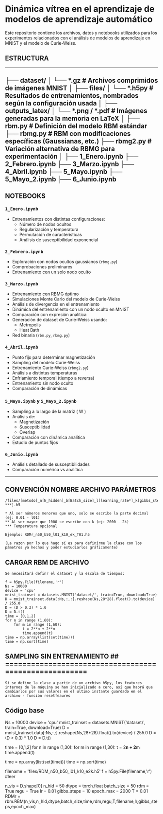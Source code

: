  # Dinámica vı́trea en el aprendizaje de modelos de aprendizaje automático

Este repositorio contiene los archivos, datos y notebooks utilizados para los experimentos relacionados con el análisis de modelos de aprendizaje en MNIST y el modelo de Curie-Weiss.

## ESTRUCTURA
---
├── dataset/
│ └── *.gz # Archivos comprimidos de imágenes MNIST
│
├── files/
│ └── *.h5py # Resultados de entrenamientos, nombrados según la configuración usada
│
├── outputs_latex/
│ └── *.png / *.pdf # Imágenes generadas para la memoria en LaTeX
│
├── rbm.py # Definición del modelo RBM estándar
├── rbmg.py # RBM con modificaciones específicas (Gaussianas, etc.)
├── rbmg2.py # Variación alternativa de RBMG para experimentación
│
├── 1_Enero.ipynb
├── 2_Febrero.ipynb
├── 3_Marzo.ipynb
├── 4_Abril.ipynb
├── 5_Mayo.ipynb
├── 5_Mayo_2.ipynb
├── 6_Junio.ipynb
---

## NOTEBOOKS

### `1_Enero.ipynb`
- Entrenamientos con distintas configuraciones:
  - Número de nodos ocultos
  - Regularización y temperatura
  - Permutación de características
  - Análisis de susceptibilidad exponencial

### `2_Febrero.ipynb`
- Exploración con nodos ocultos gaussianos (`rbmg.py`)
- Comprobaciones preliminares
- Entrenamiento con un solo nodo oculto

### `3_Marzo.ipynb`
- Entrenamiento con RBMG óptimo
- Simulaciones Monte Carlo del modelo de Curie-Weiss
- Análisis de divergencia en el entrenamiento
- Dinámica del entrenamiento con un nodo oculto en MNIST
- Comparación con expresión analítica
- Generación de dataset de Curie-Weiss usando:
  - Metropolis
  - Heat Bath
- Red binaria (`rbm.py`, `rbmg.py`)

### `4_Abril.ipynb`
- Punto fijo para determinar magnetización
- Sampling del modelo Curie-Weiss
- Entrenamiento Curie-Weiss (`rbmg2.py`)
- Análisis a distintas temperaturas
- Enfriamiento temporal (tiempo a reversa)
- Entrenamiento sin nodo oculto
- Comparación de dinámicas

### `5_Mayo.ipynb` y `5_Mayo_2.ipynb`
- Sampling a lo largo de la matriz \( W \)
- Análisis de:
  - Magnetización
  - Susceptibilidad
  - Overlap
- Comparación con dinámica analítica
- Estudio de puntos fijos

### `6_Junio.ipynb`
- Análisis detallado de susceptibilidades
- Comparación numérica vs analítica

---



## CONVENCIÓN NOMBRE ARCHIVO PARÁMETROS ## 
 
	/files/[metodo]_n[N_hidden]_b[Batch_size]_l[learning_rate*]_k[gibbs_steps]_e[epochs**]_T[*, ***].h5

	* Al ser números menores que uno, solo se escribe la parte decimal (ej: 0.01 - l01)
	** Al ser mayor que 1000 se escribe con k (ej: 2000 - 2k)
	*** Temperatura opcional
	
	Ejemplo: RDMr_n50_b50_l01_k10_ek_T01.h5
	
	(La razon por lo que hago sí es para definirme la clase con los pámetros ya hechos y poder estudiarlos gráficamente)

## CARGAR RBM DE ARCHIVO ##

	Se necesitará definr el dataset y la escala de tiempos: 
	
	f = h5py.File(filename,'r')
	Ns = 10000
	device = 'cpu'
	mnist_trainset = datasets.MNIST('dataset/', train=True, download=True)
	D = mnist_trainset.data[:Ns,:,:].reshape(Ns,28*28).float().to(device) / 255.0
	D = (D > 0.3) * 1.0
	D = D.t()
	time = [0,1,2]
	for n in range (1,60):
		for m in range (1,60):
			t = 2**n + 2**m
			time.append(t)
	time = np.array(list(set(time)))
	time = np.sort(time)

## SAMPLING SIN ENTRENAMIENTO ## ======================================================
	Si se define la clase a partir de un archivo h5py, los features internos de la máquina se han inicializado a cero, así que habrá que cambiarlos por sus valores en el ultimo instante guardado en el archivo - función resetfeaures
	
## Código base 
Ns = 10000
device = 'cpu'
mnist_trainset = datasets.MNIST('dataset/', train=True, download=True)
D = mnist_trainset.data[:Ns,:,:].reshape(Ns,28*28).float().to(device) / 255.0
D = (D > 0.3) * 1.0
D = D.t()

time = [0,1,2]
for n in range (1,30):
    for m in range (1,30):
        t = 2**n + 2**m
        time.append(t)

time = np.array(list(set(time)))
time = np.sort(time)

filename = 'files/RDM_n50_b50_l01_k10_e2k.h5'
f = h5py.File(filename,'r') #leer


n_vis = D.shape[0]
n_hid = 50
dtype = torch.float
batch_size = 50
rdm = True
regu = True
lr = 0.01
gibbs_steps = 10
epoch_max = 2000
T = 0.01
RDMr = rbm.RBM(n_vis,n_hid,dtype,batch_size,time,rdm,regu,T,filename,lr,gibbs_steps,epoch_max)
